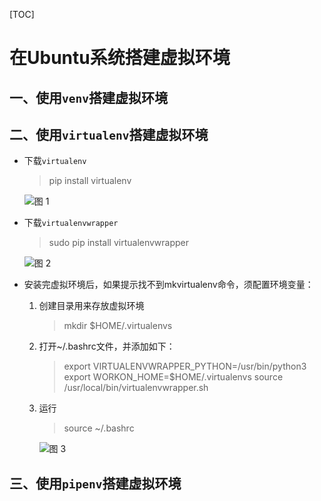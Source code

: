 [TOC]

# 在Ubuntu系统搭建虚拟环境

## 一、使用`venv`搭建虚拟环境

## 二、使用`virtualenv`搭建虚拟环境
+ 下载`virtualenv`
    >pip install virtualenv

    ![图 1](https://cdn.jsdelivr.net/gh/PIAOIII/notes_static/imgs/%E8%99%9A%E6%8B%9F%E7%8E%AF%E5%A2%83-install_virtualenv.png)  

+ 下载`virtualenvwrapper`   
    >sudo pip install virtualenvwrapper

    ![图 2](https://cdn.jsdelivr.net/gh/PIAOIII/notes_static/imgs/%E8%99%9A%E6%8B%9F%E7%8E%AF%E5%A2%83-install_virtualenvwrapper.png)  

+ 安装完虚拟环境后，如果提示找不到mkvirtualenv命令，须配置环境变量：

  1. 创建目录用来存放虚拟环境
        >mkdir $HOME/.virtualenvs

  2. 打开~/.bashrc文件，并添加如下：
        >export VIRTUALENVWRAPPER_PYTHON=/usr/bin/python3
        >export WORKON_HOME=$HOME/.virtualenvs
        >source /usr/local/bin/virtualenvwrapper.sh
  >
  3. 运行
        >source ~/.bashrc

        ![图 3](https://cdn.jsdelivr.net/gh/PIAOIII/notes_static/imgs/%E8%99%9A%E6%8B%9F%E7%8E%AF%E5%A2%83-%E9%85%8D%E7%BD%AE%E8%99%9A%E6%8B%9F%E7%8E%AF%E5%A2%83%E7%9A%84%E7%8E%AF%E5%A2%83%E5%8F%98%E9%87%8F.png)  






## 三、使用`pipenv`搭建虚拟环境
